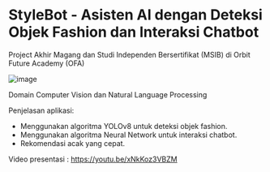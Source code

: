 # StyleBot - Asisten AI dengan Deteksi Objek Fashion dan Interaksi Chatbot
Project Akhir Magang dan Studi Independen Bersertifikat (MSIB) di Orbit Future Academy (OFA)

![image](https://github.com/Ahnafudin/stylebot/assets/60334653/674b64ea-0dfa-4370-9e51-784cc4a8aeac)

Domain Computer Vision dan Natural Language Processing

Penjelasan aplikasi:
- Menggunakan algoritma YOLOv8 untuk deteksi objek fashion.
- Menggunakan algoritma Neural Network untuk interaksi chatbot.
- Rekomendasi acak yang cepat.

Video presentasi : https://youtu.be/xNkKoz3VBZM
